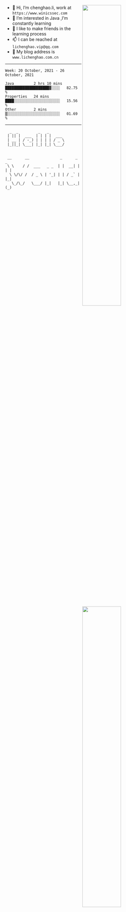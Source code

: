 [<img align="right" width="50%" src="https://github-readme-stats.vercel.app/api?username=lichlaughing&show_icons=true">](https://metrics.lecoq.io/ouuan?template=classic)
- 👋 Hi, I’m chenghao.li, work at `https://www.winicssec.com`
- 👀 I’m interested in Java ,I’m constantly learning
- 💞️ I like to make friends in the learning process
- 📫 I can be reached at `lichenghao.vip@qq.com`
- 🔗 My blog address is `www.lichenghao.com.cn`


------
<!--START_SECTION:waka-->
```text
Week: 20 October, 2021 - 26 October, 2021

Java         2 hrs 10 mins   ████████████████████▓░░░░   82.75 % 
Properties   24 mins         ████░░░░░░░░░░░░░░░░░░░░░   15.56 % 
Other        2 mins          ▒░░░░░░░░░░░░░░░░░░░░░░░░   01.69 % 
```
<!--END_SECTION:waka-->

------

[<img align="right" width="50%" src="https://www.clustrmaps.com/map_v2.png?cl=ffffff&w=300&t=tt&d=o2HGaalky8OiHBxnoPq9wPYTNv7qpo8ua9FG06sBqt4&co=2d78ad&ct=ffffff">](https://github.com/lichlaughing)

```
  _  _         _   _       
 | || |  ___  | | | |  ___ 
 | __ | / -_) | | | | / _ \
 |_||_| \___| |_| |_| \___/
                           
```
```
 __      __              _      _     _ 
 \ \    / /  ___   _ _  | |  __| |   | |
  \ \/\/ /  / _ \ | '_| | | / _` |   |_|
   \_/\_/   \___/ |_|   |_| \__,_|   (_)
                                        
```
